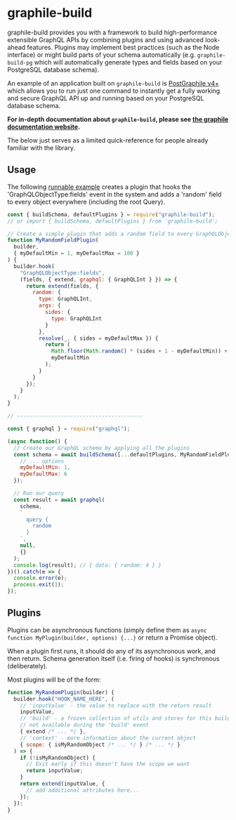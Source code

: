 # graphile-build

graphile-build provides you with a framework to build high-performance
extensible GraphQL APIs by combining plugins and using advanced look-ahead
features. Plugins may implement best practices (such as the Node interface) or
might build parts of your schema automatically (e.g. `graphile-build-pg` which
will automatically generate types and fields based on your PostgreSQL database
schema).

An example of an application built on `graphile-build` is [PostGraphile
v4+](https://github.com/graphile/postgraphile) which allows you to run just
one command to instantly get a fully working and secure GraphQL API up and
running based on your PostgreSQL database schema.

**For in-depth documentation about `graphile-build`, please see [the graphile
documentation website](https://www.graphile.org/).**

The below just serves as a limited quick-reference for people already familiar
with the library.

## Usage

The following [runnable example][] creates a plugin that hooks the
'GraphQLObjectType:fields' event in the system and adds a 'random' field to
every object everywhere (including the root Query).

```js
const { buildSchema, defaultPlugins } = require("graphile-build");
// or import { buildSchema, defaultPlugins } from 'graphile-build';

// Create a simple plugin that adds a random field to every GraphQLObject
function MyRandomFieldPlugin(
  builder,
  { myDefaultMin = 1, myDefaultMax = 100 }
) {
  builder.hook(
    "GraphQLObjectType:fields",
    (fields, { extend, graphql: { GraphQLInt } }) => {
      return extend(fields, {
        random: {
          type: GraphQLInt,
          args: {
            sides: {
              type: GraphQLInt
            }
          },
          resolve(_, { sides = myDefaultMax }) {
            return (
              Math.floor(Math.random() * (sides + 1 - myDefaultMin)) +
              myDefaultMin
            );
          }
        }
      });
    }
  );
}

// ----------------------------------------

const { graphql } = require("graphql");

(async function() {
  // Create our GraphQL schema by applying all the plugins
  const schema = await buildSchema([...defaultPlugins, MyRandomFieldPlugin], {
    // ... options
    myDefaultMin: 1,
    myDefaultMax: 6
  });

  // Run our query
  const result = await graphql(
    schema,
    `
      query {
        random
      }
    `,
    null,
    {}
  );
  console.log(result); // { data: { random: 4 } }
})().catch(e => {
  console.error(e);
  process.exit(1);
});
```

## Plugins

Plugins can be asynchronous functions (simply define them as `async function MyPlugin(builder, options) {...}` or return a Promise object).

When a plugin first runs, it should do any of its asynchronous work, and then
return. Schema generation itself (i.e. firing of hooks) is synchronous
(deliberately).

Most plugins will be of the form:

```js
function MyRandomPlugin(builder) {
  builder.hook("HOOK_NAME_HERE", (
    // 'inputValue' - the value to replace with the return result
    inputValue,
    // 'build' - a frozen collection of utils and stores for this build,
    // not available during the 'build' event
    { extend /* ... */ },
    // 'context' - more information about the current object
    { scope: { isMyRandomObject /* ... */ } /* ... */ }
  ) => {
    if (!isMyRandomObject) {
      // Exit early if this doesn't have the scope we want
      return inputValue;
    }
    return extend(inputValue, {
      // add additional attributes here...
    });
  });
}
```

[runnable example]: examples/README-1.js
